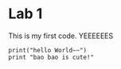 # Lab 1
This is my first code.
YEEEEEES

```python=
print("hello World~~")
print "bao bao is cute!"
```